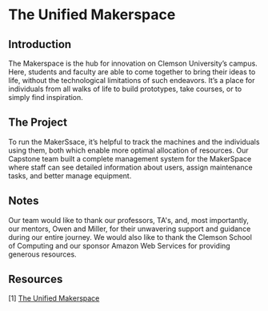 # The Unified Makerspace

## Introduction

The Makerspace is the hub for innovation on Clemson University’s campus. Here, students and faculty are able to come together to bring their ideas to life, without the technological limitations of such endeavors. It’s a place for individuals from all walks of life  to build prototypes, take courses, or to simply find inspiration.


## The Project

To run the MakerSsace, it’s helpful to track the machines and the individuals using them, both which enable more optimal allocation of resources. Our Capstone team built a complete management system for the MakerSpace where staff can see detailed information about users, assign maintenance tasks, and better manage equipment.


## Notes

Our team would like to thank our professors, TA's, and, most importantly, our mentors, Owen and Miller, for their unwavering support and guidance during our entire journey. We would also like to thank the Clemson School of Computing and our sponsor Amazon Web Services for providing generous resources.

## Resources

[1] [The Unified Makerspace](http://makerspace-site.s3-website-us-east-1.amazonaws.com/)
